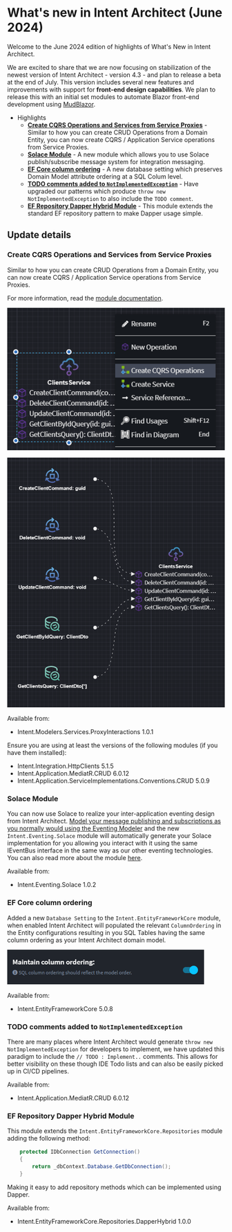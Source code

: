 # What's new in Intent Architect (June 2024)

Welcome to the June 2024 edition of highlights of What's New in Intent Architect.

We are excited to share that we are now focusing on stabilization of the newest version of Intent Architect - version 4.3 - and plan to release a beta at the end of July. This version includes several new features and improvements with support for **front-end design capabilities**. We plan to release this with an initial set modules to automate Blazor front-end development using [MudBlazor](https://mudblazor.com/).

- Highlights
  - **[Create CQRS Operations and Services from Service Proxies](#create-cqrs-operations-and-services-from-service-proxies)** - Similar to how you can create CRUD Operations from a Domain Entity, you can now create CQRS / Application Service operations from Service Proxies.
  - **[Solace Module](#solace-module)** - A new module which allows you to use Solace publish/subscribe message system for integration messaging.
  - **[EF Core column ordering](#ef-core-column-ordering)** - A new database setting which preserves Domain Model attribute ordering at a SQL Colum level.
  - **[TODO comments added to `NotImplementedException`](#todo-comments-added-to-notimplementedexception)** - Have upgraded our patterns which produce `throw new NotImplementedException` to also include the `TODO comment`.
  - **[EF Repository Dapper Hybrid Module](#ef-core-column-ordering)** - This module extends the standard EF repository pattern to make Dapper usage simple.

## Update details

### Create CQRS Operations and Services from Service Proxies

Similar to how you can create CRUD Operations from a Domain Entity, you can now create CQRS / Application Service operations from Service Proxies.

For more information, read the [module documentation](https://github.com/IntentArchitect/Intent.Modules/blob/master/Modules/Intent.Modules.Modelers.Services.ProxyInteractions/README.md).

![Context Menu](images/service-proxies-creation-menu.png)

![Created Services](images/service-proxies-created-diagram.png)

Available from:

- Intent.Modelers.Services.ProxyInteractions 1.0.1

Ensure you are using at least the versions of the following modules (if you have them installed):

- Intent.Integration.HttpClients 5.1.5
- Intent.Application.MediatR.CRUD 6.0.12
- Intent.Application.ServiceImplementations.Conventions.CRUD 5.0.9

### Solace Module

You can now use Solace to realize your inter-application eventing design from Intent Architect. [Model your message publishing and subscriptions as you normally would using the Eventing Modeler](https://github.com/IntentArchitect/Intent.Modules/blob/development/Modules/Intent.Modules.Modelers.Eventing/README.md) and the new `Intent.Eventing.Solace` module will automatically generate your Solace implementation  for you allowing you interact with it using the same IEventBus interface in the same way as our other eventing technologies. You can also read more about the module [here](https://github.com/IntentArchitect/Intent.Modules.NET/blob/development/Modules/Intent.Modules.Eventing.Solace/README.md).

Available from:

- Intent.Eventing.Solace 1.0.2

### EF Core column ordering

Added a new `Database Setting` to the `Intent.EntityFrameworkCore` module, when enabled Intent Architect will populated the relevant `ColumnOrdering` in the Entity configurations resulting in you SQL Tables having the same column ordering as your Intent Architect domain model.

![Setting](images/maintain-column-ordering.png)

Available from:

- Intent.EntityFrameworkCore 5.0.8

### TODO comments added to `NotImplementedException`

There are many places where Intent Architect would generate `throw new NotImplementedException` for developers to implement, we have updated this paradigm to include the `// TODO : Implement..` comments. This allows for better visibility on these though IDE Todo lists and can also be easily picked up in CI/CD pipelines.

Available from:

- Intent.Application.MediatR.CRUD 6.0.12

### EF Repository Dapper Hybrid Module

This module extends the `Intent.EntityFrameworkCore.Repositories` module adding the following method:

```csharp
    protected IDbConnection GetConnection()
    {
        return _dbContext.Database.GetDbConnection();
    }
```

Making it easy to add repository methods which can be implemented using Dapper.

Available from:

- Intent.EntityFrameworkCore.Repositories.DapperHybrid 1.0.0

